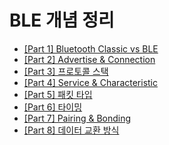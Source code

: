 # BLE 개념 정리

- [[Part 1] Bluetooth Classic vs BLE](https://apple-sushi-c42.notion.site/Part-1-Bluetooth-Classic-vs-BLE-15ecef5d64dd80de9c91cb7779e27246?pvs=74)
- [[Part 2] Advertise & Connection](https://apple-sushi-c42.notion.site/Part-2-Advertise-vs-Connection-160cef5d64dd804ca86adfd5baa9e9d7?pvs=74)
- [[Part 3] 프로토콜 스택](https://apple-sushi-c42.notion.site/Part-3-161cef5d64dd8060821ecd1ab6616617)
- [[Part 4] Service & Characteristic](https://apple-sushi-c42.notion.site/Part-4-Service-Characteristic-162cef5d64dd801682dafac3cb58f11d)
- [[Part 5] 패킷 타입](https://apple-sushi-c42.notion.site/Part-5-163cef5d64dd80bb9d45f0bbd4e2d93d?pvs=74)
- [[Part 6] 타이밍](https://apple-sushi-c42.notion.site/Part-6-164cef5d64dd80808f17cb18b5943218)
- [[Part 7] Pairing & Bonding](https://apple-sushi-c42.notion.site/Part-7-Pairing-Bonding-164cef5d64dd80448490f5474cb78bd3?pvs=74)
- [[Part 8] 데이터 교환 방식](https://apple-sushi-c42.notion.site/Part-8-165cef5d64dd80d597b1f128eb78da48)



